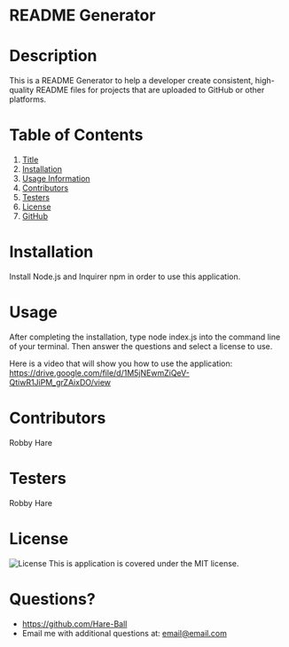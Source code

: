 # README Generator
# Description
This is a README Generator to help a developer create consistent, high-quality README files for projects that are uploaded to GitHub or other platforms.

# Table of Contents
1. [Title](#Title)
2. [Installation](#Installation)
3. [Usage Information](#Usage)
4. [Contributors](#Contributors)
5. [Testers](#Testers)
6. [License](#License)
7. [GitHub](#GitHub)

# Installation
Install Node.js and Inquirer npm in order to use this application.

# Usage
After completing the installation, type node index.js into the command line of your terminal. Then answer the questions and select a license to use. 

Here is a video that will show you how to use the application: https://drive.google.com/file/d/1M5jNEwmZiQeV-QtiwR1JiPM_grZAixDO/view

# Contributors
Robby Hare

# Testers
Robby Hare

# License
![License](https://img.shields.io/badge/License-MIT-green.svg)
This is application is covered under the MIT license.

# Questions?
* https://github.com/Hare-Ball
* Email me with additional questions at: email@email.com

